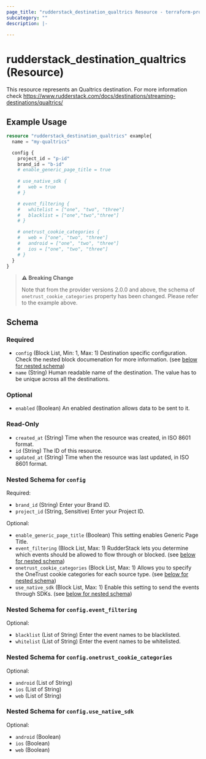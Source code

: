 ```yaml
---
page_title: "rudderstack_destination_qualtrics Resource - terraform-provider-rudderstack"
subcategory: ""
description: |-
  
---
```


# rudderstack_destination_qualtrics (Resource)

This resource represents an Qualtrics destination. For more information check 
https://www.rudderstack.com/docs/destinations/streaming-destinations/qualtrics/

## Example Usage

```terraform
resource "rudderstack_destination_qualtrics" example{
  name = "my-qualtrics"

  config {
    project_id = "p-id"
    brand_id = "b-id"
    # enable_generic_page_title = true
    
    # use_native_sdk {
    #   web = true
    # }

    # event_filtering {
    #   whitelist = ["one", "two", "three"]
    #   blacklist = ["one","two","three"]
    # }

    # onetrust_cookie_categories {
    #   web = ["one", "two", "three"]
    #   android = ["one", "two", "three"]
    #   ios = ["one", "two", "three"]
    # }
  }
}
```

> **:warning: Breaking Change**
> 
> Note that from the provider versions 2.0.0 and above, the schema of `onetrust_cookie_categories` property has been changed. Please refer to the example above.

<!-- schema generated by tfplugindocs -->
## Schema

### Required

- `config` (Block List, Min: 1, Max: 1) Destination specific configuration. Check the nested block documenation for more information. (see [below for nested schema](#nestedblock--config))
- `name` (String) Human readable name of the destination. The value has to be unique across all the destinations.

### Optional

- `enabled` (Boolean) An enabled destination allows data to be sent to it.

### Read-Only

- `created_at` (String) Time when the resource was created, in ISO 8601 format.
- `id` (String) The ID of this resource.
- `updated_at` (String) Time when the resource was last updated, in ISO 8601 format.

<a id="nestedblock--config"></a>
### Nested Schema for `config`

Required:

- `brand_id` (String) Enter your Brand ID.
- `project_id` (String, Sensitive) Enter your Project ID.

Optional:

- `enable_generic_page_title` (Boolean) This setting enables Generic Page Title.
- `event_filtering` (Block List, Max: 1) RudderStack lets you determine which events should be allowed to flow through or blocked. (see [below for nested schema](#nestedblock--config--event_filtering))
- `onetrust_cookie_categories` (Block List, Max: 1) Allows you to specify the OneTrust cookie categories for each source type. (see [below for nested schema](#nestedblock--config--onetrust_cookie_categories))
- `use_native_sdk` (Block List, Max: 1) Enable this setting to send the events through SDKs. (see [below for nested schema](#nestedblock--config--use_native_sdk))

<a id="nestedblock--config--event_filtering"></a>
### Nested Schema for `config.event_filtering`

Optional:

- `blacklist` (List of String) Enter the event names to be blacklisted.
- `whitelist` (List of String) Enter the event names to be whitelisted.


<a id="nestedblock--config--onetrust_cookie_categories"></a>
### Nested Schema for `config.onetrust_cookie_categories`

Optional:

- `android` (List of String)
- `ios` (List of String)
- `web` (List of String)


<a id="nestedblock--config--use_native_sdk"></a>
### Nested Schema for `config.use_native_sdk`

Optional:

- `android` (Boolean)
- `ios` (Boolean)
- `web` (Boolean)
